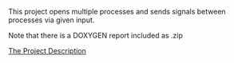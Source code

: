 This project opens multiple processes and sends signals between processes via given input.

Note that there is a DOXYGEN report included as .zip

[The Project Description](https://github.com/ocebenzer/BOUN_cmpe_archive_ocb/blob/master/cmpe322/Project%201%20Watchdog/CmpE322%20-%20Project%201%20Description.pdf)

